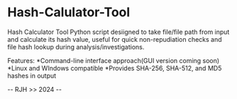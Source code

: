 # Hash-Calulator-Tool
Hash Calculator Tool  Python script desiigned to take file/file path from input and calculate its hash value, useful for quick non-repudiation checks and file hash lookup during analysis/investigations.

Features:
*Command-line interface approach(GUI version coming soon)
*Linux and WIndows compatible
*Provides SHA-256, SHA-512, and MD5 hashes in output

-- RJH >> 2024 --